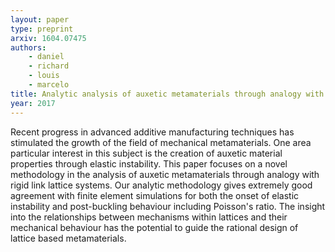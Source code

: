 ```yaml
---
layout: paper
type: preprint
arxiv: 1604.07475
authors:
    - daniel
    - richard
    - louis
    - marcelo
title: Analytic analysis of auxetic metamaterials through analogy with rigid link systems
year: 2017
---
```


Recent progress in advanced additive manufacturing techniques has stimulated the growth 
of the field of mechanical metamaterials. One area particular interest in this subject 
is the creation of auxetic material properties through elastic instability. This paper focuses 
on a novel methodology in the analysis of auxetic metamaterials through analogy with rigid 
link lattice systems. Our analytic methodology gives extremely good agreement with finite 
element simulations for both the onset of elastic instability and post-buckling behaviour 
including Poisson's ratio. The insight into the relationships between mechanisms within lattices 
and their mechanical behaviour has the potential to guide the rational design of lattice 
based metamaterials.
